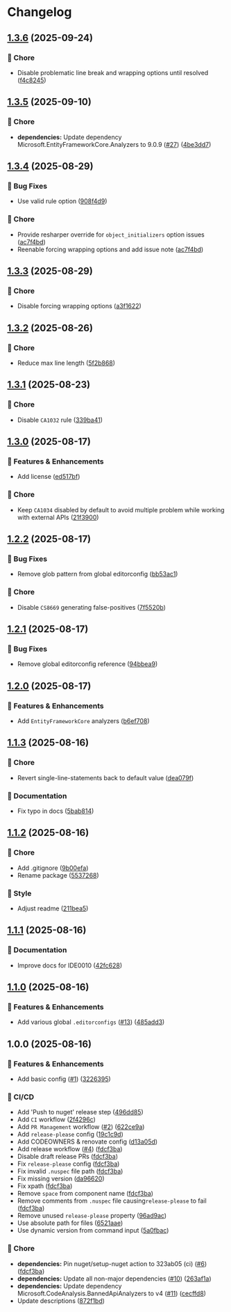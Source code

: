 # Changelog

## [1.3.6](https://github.com/Kiruyuto/.NET-Config/compare/config-1.3.5...config-1.3.6) (2025-09-24)


### 🏡 Chore

* Disable problematic line break and wrapping options until resolved ([f4c8245](https://github.com/Kiruyuto/.NET-Config/commit/f4c8245b9853c58aaf930d2e9fbf3cbf19cf7cd0))

## [1.3.5](https://github.com/Kiruyuto/.NET-Config/compare/config-1.3.4...config-1.3.5) (2025-09-10)


### 🏡 Chore

* **dependencies:** Update dependency Microsoft.EntityFrameworkCore.Analyzers to 9.0.9 ([#27](https://github.com/Kiruyuto/.NET-Config/issues/27)) ([4be3dd7](https://github.com/Kiruyuto/.NET-Config/commit/4be3dd725f870b08ba4cc8e15f687fd2352d241a))

## [1.3.4](https://github.com/Kiruyuto/.NET-Config/compare/config-1.3.3...config-1.3.4) (2025-08-29)


### 🐛 Bug Fixes

* Use valid rule option ([908f4d9](https://github.com/Kiruyuto/.NET-Config/commit/908f4d9dd5fbe33710c9806cf1cd444534e1cfab))


### 🏡 Chore

* Provide resharper override for `object_initializers` option issues ([ac7f4bd](https://github.com/Kiruyuto/.NET-Config/commit/ac7f4bd55d87483cc4affb50ad27ecea1e704616))
* Reenable forcing wrapping options and add issue note ([ac7f4bd](https://github.com/Kiruyuto/.NET-Config/commit/ac7f4bd55d87483cc4affb50ad27ecea1e704616))

## [1.3.3](https://github.com/Kiruyuto/.NET-Config/compare/config-1.3.2...config-1.3.3) (2025-08-29)


### 🏡 Chore

* Disable forcing wrapping options ([a3f1622](https://github.com/Kiruyuto/.NET-Config/commit/a3f16225c9a2b3b1ec1ec777d321cba707fae081))

## [1.3.2](https://github.com/Kiruyuto/.NET-Config/compare/config-1.3.1...config-1.3.2) (2025-08-26)


### 🏡 Chore

* Reduce max line length ([5f2b868](https://github.com/Kiruyuto/.NET-Config/commit/5f2b868f8715a23ef5b88fd2ade1610fbd42d982))

## [1.3.1](https://github.com/Kiruyuto/.NET-Config/compare/config-1.3.0...config-1.3.1) (2025-08-23)


### 🏡 Chore

* Disable `CA1032` rule ([339ba41](https://github.com/Kiruyuto/.NET-Config/commit/339ba4116fc538bbd96406b2a78f411b9054b225))

## [1.3.0](https://github.com/Kiruyuto/.NET-Config/compare/config-1.2.2...config-1.3.0) (2025-08-17)


### 🚀 Features & Enhancements

* Add license ([ed517bf](https://github.com/Kiruyuto/.NET-Config/commit/ed517bf0fead150e24b0a7b5a65a6ea8b0edb4d6))


### 🏡 Chore

* Keep `CA1034` disabled by default to avoid multiple problem while working with external APIs ([21f3900](https://github.com/Kiruyuto/.NET-Config/commit/21f39007c926fd5132fce64cc8ef061143480a1a))

## [1.2.2](https://github.com/Kiruyuto/.NET-Config/compare/config-1.2.1...config-1.2.2) (2025-08-17)


### 🐛 Bug Fixes

* Remove glob pattern from global editorconfig ([bb53ac1](https://github.com/Kiruyuto/.NET-Config/commit/bb53ac18875766f129f5409fd46ca575ce10c255))


### 🏡 Chore

* Disable `CS8669` generating false-positives ([7f5520b](https://github.com/Kiruyuto/.NET-Config/commit/7f5520b788003faf77edad782731328ff617b35a))

## [1.2.1](https://github.com/Kiruyuto/.NET-Config/compare/config-1.2.0...config-1.2.1) (2025-08-17)


### 🐛 Bug Fixes

* Remove global editorconfig reference ([94bbea9](https://github.com/Kiruyuto/.NET-Config/commit/94bbea9b6b7b99e9e456c22d189103607e9bb28b))

## [1.2.0](https://github.com/Kiruyuto/.NET-Config/compare/config-1.1.3...config-1.2.0) (2025-08-17)


### 🚀 Features & Enhancements

* Add `EntityFrameworkCore` analyzers ([b6ef708](https://github.com/Kiruyuto/.NET-Config/commit/b6ef7087cb601d2fb3e9b2316a007777d4f561cf))

## [1.1.3](https://github.com/Kiruyuto/.NET-Config/compare/config-1.1.2...config-1.1.3) (2025-08-16)


### 🏡 Chore

* Revert single-line-statements back to default value ([dea079f](https://github.com/Kiruyuto/.NET-Config/commit/dea079f0edcc32507a7b8f52c9809489764b83b1))


### 📑 Documentation

* Fix typo in docs ([5bab814](https://github.com/Kiruyuto/.NET-Config/commit/5bab814de9244f642b551f619360e86c661b0520))

## [1.1.2](https://github.com/Kiruyuto/.NET-Config/compare/config-1.1.1...config-1.1.2) (2025-08-16)


### 🏡 Chore

* Add .gitignore ([9b00efa](https://github.com/Kiruyuto/.NET-Config/commit/9b00efafa829246b48499d00c4300fef9e519f3b))
* Rename package ([5537268](https://github.com/Kiruyuto/.NET-Config/commit/5537268b6c4b69ec4537384d6eeab4065b278815))


### 🎨 Style

* Adjust readme ([211bea5](https://github.com/Kiruyuto/.NET-Config/commit/211bea5dd02ee190678d2f262b5a576561d94ad6))

## [1.1.1](https://github.com/Kiruyuto/.NET-Config/compare/config-1.1.0...config-1.1.1) (2025-08-16)


### 📑 Documentation

* Improve docs for IDE0010 ([42fc628](https://github.com/Kiruyuto/.NET-Config/commit/42fc6282379a5a0d19081fe6dd292e5d03008975))

## [1.1.0](https://github.com/Kiruyuto/.NET-Config/compare/config-1.0.0...config-1.1.0) (2025-08-16)


### 🚀 Features & Enhancements

* Add various global `.editorconfigs` ([#13](https://github.com/Kiruyuto/.NET-Config/issues/13)) ([485add3](https://github.com/Kiruyuto/.NET-Config/commit/485add362859df1c7d365cf5d94569d9c355d7b9))

## 1.0.0 (2025-08-16)


### 🚀 Features & Enhancements

* Add basic config ([#1](https://github.com/Kiruyuto/.NET-Config/issues/1)) ([3226395](https://github.com/Kiruyuto/.NET-Config/commit/3226395f600bfd2fc3d4a1a95212b88411905dcc))


### 🤖 CI/CD

* Add 'Push to nuget' release step ([496dd85](https://github.com/Kiruyuto/.NET-Config/commit/496dd85bb1e0e7cae4e4e3dcaefade75d7aa0a33))
* Add `CI` workflow ([2f4296c](https://github.com/Kiruyuto/.NET-Config/commit/2f4296c4f78ce2f9050d365476eb732e8c747aff))
* Add `PR Management` workflow ([#2](https://github.com/Kiruyuto/.NET-Config/issues/2)) ([622ce9a](https://github.com/Kiruyuto/.NET-Config/commit/622ce9ad831c9b22195dd51fb52518d9f13eef27))
* Add `release-please` config ([19c1c9d](https://github.com/Kiruyuto/.NET-Config/commit/19c1c9d684f8276cfc77cb31cc67d9565b8a8923))
* Add CODEOWNERS & renovate config ([d13a05d](https://github.com/Kiruyuto/.NET-Config/commit/d13a05d3380c59a938e09b49a1336d2933d73838))
* Add release workflow ([#4](https://github.com/Kiruyuto/.NET-Config/issues/4)) ([fdcf3ba](https://github.com/Kiruyuto/.NET-Config/commit/fdcf3ba0e77cd505dc9f868561ad993dac510a63))
* Disable draft release PRs ([fdcf3ba](https://github.com/Kiruyuto/.NET-Config/commit/fdcf3ba0e77cd505dc9f868561ad993dac510a63))
* Fix `release-please` config ([fdcf3ba](https://github.com/Kiruyuto/.NET-Config/commit/fdcf3ba0e77cd505dc9f868561ad993dac510a63))
* Fix invalid `.nuspec` file path ([fdcf3ba](https://github.com/Kiruyuto/.NET-Config/commit/fdcf3ba0e77cd505dc9f868561ad993dac510a63))
* Fix missing version ([da96620](https://github.com/Kiruyuto/.NET-Config/commit/da9662005fcd0501cc44f33cb197ab90d1d225d0))
* Fix xpath ([fdcf3ba](https://github.com/Kiruyuto/.NET-Config/commit/fdcf3ba0e77cd505dc9f868561ad993dac510a63))
* Remove `space` from component name ([fdcf3ba](https://github.com/Kiruyuto/.NET-Config/commit/fdcf3ba0e77cd505dc9f868561ad993dac510a63))
* Remove comments from `.nuspec` file causing`release-please` to fail ([fdcf3ba](https://github.com/Kiruyuto/.NET-Config/commit/fdcf3ba0e77cd505dc9f868561ad993dac510a63))
* Remove unused `release-please` property ([96ad9ac](https://github.com/Kiruyuto/.NET-Config/commit/96ad9ac60df025ae5910af4e2347a214ac57328c))
* Use absolute path for files ([6521aae](https://github.com/Kiruyuto/.NET-Config/commit/6521aaee1ef3b2c26ebd8a0e8dfcdb82feec64aa))
* Use dynamic version from command input ([5a0fbac](https://github.com/Kiruyuto/.NET-Config/commit/5a0fbac7b31a11dabd6be749a804c76c0c262aff))


### 🏡 Chore

* **dependencies:** Pin nuget/setup-nuget action to 323ab05 (ci) ([#6](https://github.com/Kiruyuto/.NET-Config/issues/6)) ([fdcf3ba](https://github.com/Kiruyuto/.NET-Config/commit/fdcf3ba0e77cd505dc9f868561ad993dac510a63))
* **dependencies:** Update all non-major dependencies ([#10](https://github.com/Kiruyuto/.NET-Config/issues/10)) ([263af1a](https://github.com/Kiruyuto/.NET-Config/commit/263af1a5ed57d15d37fb2a267ea453ead25d5659))
* **dependencies:** Update dependency Microsoft.CodeAnalysis.BannedApiAnalyzers to v4 ([#11](https://github.com/Kiruyuto/.NET-Config/issues/11)) ([cecffd8](https://github.com/Kiruyuto/.NET-Config/commit/cecffd812b8448afa96b8f7bf79f833cf9a9ede4))
* Update descriptions ([872f1bd](https://github.com/Kiruyuto/.NET-Config/commit/872f1bdcdc15378a650e46251c66ef096e16df33))
